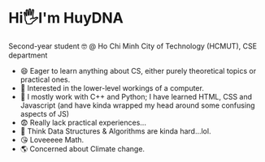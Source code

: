 # Hi🖐️I'm HuyDNA 
Second-year student 🤓 @ Ho Chi Minh City of Technology (HCMUT), CSE department

* 😄 Eager to learn anything about CS, either purely theoretical topics or practical ones.
* 🤩 Interested in the lower-level workings of a computer.
* 🐤 I mostly work with C++ and Python; I have learned HTML, CSS and Javascript (and have kinda wrapped my head around some confusing aspects of JS)
* 😨 Really lack practical experiences...
* 🥲 Think Data Structures & Algorithms are kinda hard...lol.
* 😘 Loveeeee Math.
* 🌎 Concerned about Climate change.
